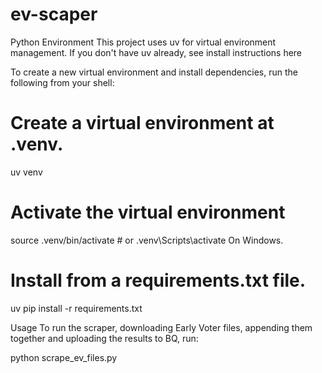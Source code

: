# ev-scaper

Python Environment
This project uses uv for virtual environment management. If you don't have uv already, see install instructions here

To create a new virtual environment and install dependencies, run the following from your shell:

# Create a virtual environment at .venv.
uv venv

# Activate the virtual environment
source .venv/bin/activate  # or .venv\Scripts\activate On Windows.

# Install from a requirements.txt file.
uv pip install -r requirements.txt  

Usage
To run the scraper, downloading Early Voter files, appending them together and uploading the results to BQ, run:

python scrape_ev_files.py